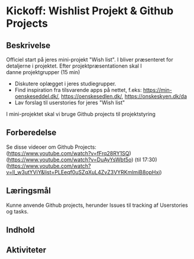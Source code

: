 # Kickoff: Wishlist Projekt & Github Projects

## Beskrivelse
Officiel start på jeres mini-projekt "Wish list".
I bliver præsenteret for detaljerne i projektet.
Efter projektpræsentationen skal I danne projektgrupper (15 min)
- Diskutere oplægget i jeres studiegrupper.
- Find inspiration fra tilsvarende apps på nettet, f.eks: https://min-oenskeseddel.dk/, https://oenskesedlen.dk/, https://onskeskyen.dk/da
- Lav forslag til userstories for jeres "Wish list"

I mini-projektet skal vi bruge Github projects til projektstyring 
## Forberedelse  
Se disse videoer om Github Projects:  
(https://www.youtube.com/watch?v=fFrq28RY1SQ)  
(https://www.youtube.com/watch?v=DuAyYsWbt5o) (til 17:30)
(https://www.youtube.com/watch?v=lI_w3utYViY&list=PLEeqf0uSZqXuL4ZvZ3VYRKmlmiB8opHxi)


## Læringsmål
Kunne anvende Github projects, herunder Issues til tracking af Userstories og tasks.

## Indhold

## Aktiviteter

